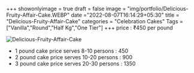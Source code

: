 +++
showonlyimage = true
draft = false
image = "img/portfolio/Delicious-Fruity-Affair-Cake.WEBP"
date ="2022-08-07T16:14:29+05:30"
title = "Delicious-Fruity-Affair-Cake"
categories = "Celebration Cakes"
Tags = ["Vanilla","Round","Half Kg","One Tier"]
+++
price : ₹450 per pound
<!--more-->
![Delicious-Fruity-Affair-Cake](/img/portfolio/Delicious-Fruity-Affair-Cake.WEBP)
* 1 pound cake price serves 8-10 persons : 450
* 2 pound cake price serves 10-20 persons : 900
* 3 pound cake price serves 20-30 persons : 1350
